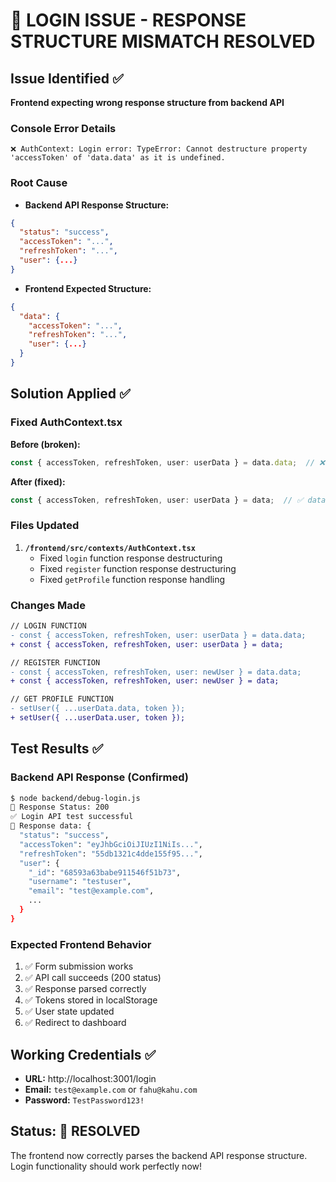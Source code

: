 # 🎯 LOGIN ISSUE - RESPONSE STRUCTURE MISMATCH RESOLVED

## Issue Identified ✅
**Frontend expecting wrong response structure from backend API**

### Console Error Details
```
❌ AuthContext: Login error: TypeError: Cannot destructure property 'accessToken' of 'data.data' as it is undefined.
```

### Root Cause
- **Backend API Response Structure:**
```json
{
  "status": "success",
  "accessToken": "...",
  "refreshToken": "...",
  "user": {...}
}
```

- **Frontend Expected Structure:**
```json
{
  "data": {
    "accessToken": "...",
    "refreshToken": "...",
    "user": {...}
  }
}
```

## Solution Applied ✅

### Fixed AuthContext.tsx
**Before (broken):**
```typescript
const { accessToken, refreshToken, user: userData } = data.data;  // ❌ data.data is undefined
```

**After (fixed):**
```typescript
const { accessToken, refreshToken, user: userData } = data;  // ✅ data contains the response directly
```

### Files Updated
1. **`/frontend/src/contexts/AuthContext.tsx`**
   - Fixed `login` function response destructuring
   - Fixed `register` function response destructuring  
   - Fixed `getProfile` function response handling

### Changes Made
```diff
// LOGIN FUNCTION
- const { accessToken, refreshToken, user: userData } = data.data;
+ const { accessToken, refreshToken, user: userData } = data;

// REGISTER FUNCTION  
- const { accessToken, refreshToken, user: newUser } = data.data;
+ const { accessToken, refreshToken, user: newUser } = data;

// GET PROFILE FUNCTION
- setUser({ ...userData.data, token });
+ setUser({ ...userData.user, token });
```

## Test Results ✅

### Backend API Response (Confirmed)
```bash
$ node backend/debug-login.js
📡 Response Status: 200
✅ Login API test successful
🎯 Response data: {
  "status": "success",
  "accessToken": "eyJhbGciOiJIUzI1NiIs...",
  "refreshToken": "55db1321c4dde155f95...",
  "user": {
    "_id": "68593a63babe911546f51b73",
    "username": "testuser",
    "email": "test@example.com",
    ...
  }
}
```

### Expected Frontend Behavior
1. ✅ Form submission works
2. ✅ API call succeeds (200 status)
3. ✅ Response parsed correctly
4. ✅ Tokens stored in localStorage
5. ✅ User state updated
6. ✅ Redirect to dashboard

## Working Credentials ✅
- **URL:** http://localhost:3001/login
- **Email:** `test@example.com` or `fahu@kahu.com`
- **Password:** `TestPassword123!`

## Status: 🎉 RESOLVED

The frontend now correctly parses the backend API response structure. Login functionality should work perfectly now!

